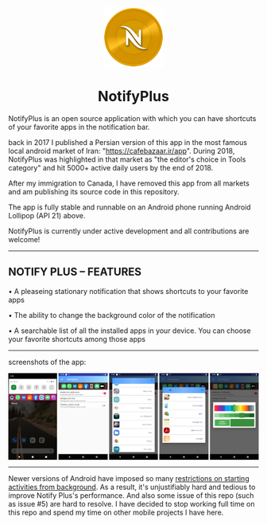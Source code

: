 <p align="center">
<img alt="Logo" src="app/src/main/res/mipmap-xxxhdpi/ic_launcher.png" width="120" />
</p>
<h1 align="center">NotifyPlus</h1>

NotifyPlus is an open source application with which you can have shortcuts of your favorite apps in the notification bar.

back in 2017 I published a Persian version of this app in the most famous local android market of Iran: "https://cafebazaar.ir/app". 
During 2018, NotifyPlus was highlighted in that market as "the editor's choice in Tools category" and hit 5000+ active daily users by the end of 2018. 

After my immigration to Canada, I have removed this app from all markets and am publishing its source code in this repository.

The app is fully stable and runnable on an Android phone running Android Lollipop (API 21) above.

NotifyPlus is currently under active development and all contributions are welcome!

-------------------------------------------------
NOTIFY PLUS – FEATURES
-------------------------------------------------

• A pleaseing stationary notification that shows shortcuts to your favorite apps 

• The ability to change the background color of the notification

• A searchable list of all the installed apps in your device. You can choose your favorite shortcuts among those apps

-------------------------------------------------
screenshots of the app:


<div style="display:flex;  justify-content: space-between;">
<img alt="App image 1" src="ScreenShots/1.jpg" width="19.5%">
<img alt="App image 2" src="ScreenShots/2.jpg" width="19.5%">
<img alt="App image 3" src="ScreenShots/3.jpg" width="19.5%">
<img alt="App image 4" src="ScreenShots/4.jpg" width="19.5%">
<img alt="App image 5" src="ScreenShots/5.jpg" width="19.5%">

</div>


-------------------------------------------------

Newer versions of Android have imposed so many <a href="https://developer.android.com/guide/components/activities/background-starts">restrictions on starting activities from background</a>. As a result, it's unjustifiably hard and tedious to improve Notify Plus's performance. And also some issue of this repo (such as issue #5) are hard to resolve. I have decided to stop working full time on this repo and spend my time on other mobile projects I have here. 
